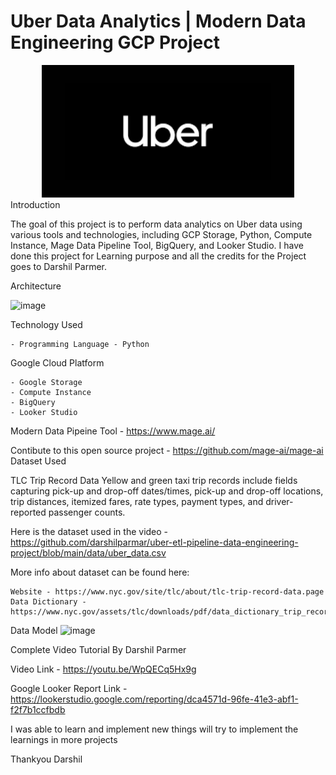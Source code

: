 
# Uber Data Analytics | Modern Data Engineering GCP Project
<center><img src = "data/download.png" width="80%" height="50%"></center>
Introduction

The goal of this project is to perform data analytics on Uber data using various tools and technologies, including GCP Storage, Python, Compute Instance, Mage Data Pipeline Tool, BigQuery, and Looker Studio. I have done this project for Learning purpose and all the credits for the Project goes to Darshil Parmer.

Architecture

![image](https://user-images.githubusercontent.com/46683777/236123168-d0e5f27d-4af9-432b-8035-64ef2aea229e.png)


Technology Used

    - Programming Language - Python

Google Cloud Platform

    - Google Storage
    - Compute Instance
    - BigQuery
    - Looker Studio

Modern Data Pipeine Tool - https://www.mage.ai/

Contibute to this open source project - https://github.com/mage-ai/mage-ai
Dataset Used

TLC Trip Record Data Yellow and green taxi trip records include fields capturing pick-up and drop-off dates/times, pick-up and drop-off locations, trip distances, itemized fares, rate types, payment types, and driver-reported passenger counts.

Here is the dataset used in the video - https://github.com/darshilparmar/uber-etl-pipeline-data-engineering-project/blob/main/data/uber_data.csv

More info about dataset can be found here:

    Website - https://www.nyc.gov/site/tlc/about/tlc-trip-record-data.page
    Data Dictionary - https://www.nyc.gov/assets/tlc/downloads/pdf/data_dictionary_trip_records_yellow.pdf

Data Model
![image](https://user-images.githubusercontent.com/46683777/236123276-7ddc8dea-dff0-4729-b5ce-4994f1a9d8a3.png)


Complete Video Tutorial By Darshil Parmer

Video Link - https://youtu.be/WpQECq5Hx9g

Google Looker Report Link - https://lookerstudio.google.com/reporting/dca4571d-96fe-41e3-abf1-f2f7b1ccfbdb

I was able to learn and implement new things will try to implement the learnings in more projects

Thankyou Darshil
